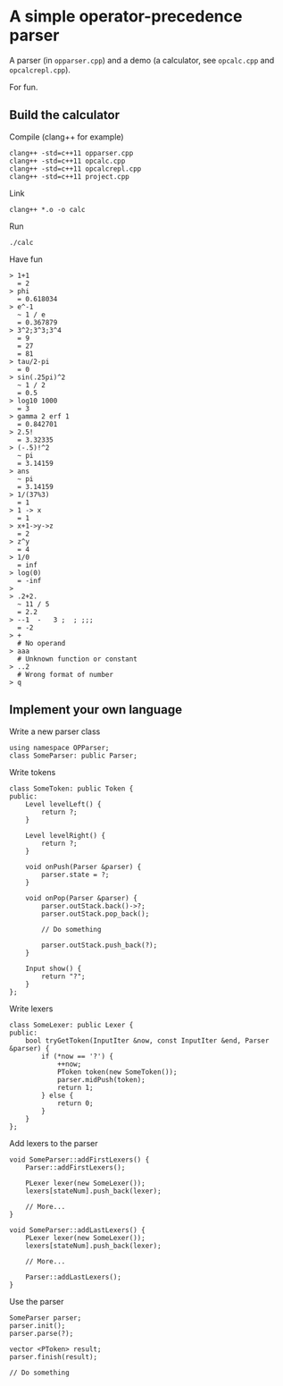 A simple operator-precedence parser
===

A parser (in `opparser.cpp`) and a demo (a calculator, see `opcalc.cpp` and `opcalcrepl.cpp`).

For fun.

Build the calculator
---

Compile (clang++ for example)

    clang++ -std=c++11 opparser.cpp
    clang++ -std=c++11 opcalc.cpp
    clang++ -std=c++11 opcalcrepl.cpp
    clang++ -std=c++11 project.cpp

Link

    clang++ *.o -o calc

Run

    ./calc

Have fun

    > 1+1
      = 2
    > phi
      = 0.618034
    > e^-1
      ~ 1 / e
      = 0.367879
    > 3^2;3^3;3^4
      = 9
      = 27
      = 81
    > tau/2-pi
      = 0
    > sin(.25pi)^2
      ~ 1 / 2
      = 0.5
    > log10 1000
      = 3
    > gamma 2 erf 1
      = 0.842701
    > 2.5!
      = 3.32335
    > (-.5)!^2
      ~ pi
      = 3.14159
    > ans
      ~ pi
      = 3.14159
    > 1/(37%3)
      = 1
    > 1 -> x
      = 1
    > x+1->y->z
      = 2
    > z^y
      = 4
    > 1/0
      = inf
    > log(0)
      = -inf
    >
    > .2+2.
      ~ 11 / 5
      = 2.2
    > --1  -   3 ;  ; ;;;
      = -2
    > +
      # No operand
    > aaa
      # Unknown function or constant
    > ..2
      # Wrong format of number
    > q

Implement your own language
---

Write a new parser class

    using namespace OPParser;
    class SomeParser: public Parser;

Write tokens

    class SomeToken: public Token {
    public:
        Level levelLeft() {
            return ?;
        }

        Level levelRight() {
            return ?;
        }

        void onPush(Parser &parser) {
            parser.state = ?;
        }

        void onPop(Parser &parser) {
            parser.outStack.back()->?;
            parser.outStack.pop_back();

            // Do something

            parser.outStack.push_back(?);
        }

        Input show() {
            return "?";
        }
    };

Write lexers

    class SomeLexer: public Lexer {
    public:
        bool tryGetToken(InputIter &now, const InputIter &end, Parser &parser) {
            if (*now == '?') {
                ++now;
                PToken token(new SomeToken());
                parser.midPush(token);
                return 1;
            } else {
                return 0;
            }
        }
    };

Add lexers to the parser

    void SomeParser::addFirstLexers() {
        Parser::addFirstLexers();

        PLexer lexer(new SomeLexer());
        lexers[stateNum].push_back(lexer);

        // More...
    }

    void SomeParser::addLastLexers() {
        PLexer lexer(new SomeLexer());
        lexers[stateNum].push_back(lexer);

        // More...

        Parser::addLastLexers();
    }

Use the parser

    SomeParser parser;
    parser.init();
    parser.parse(?);

    vector <PToken> result;
    parser.finish(result);

    // Do something
